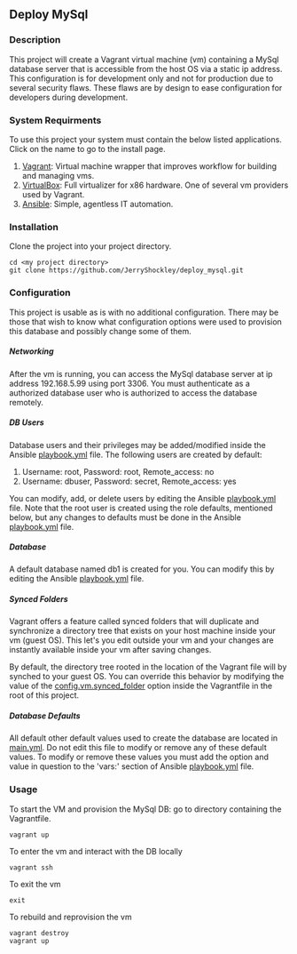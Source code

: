 ## Deploy MySql

### Description
This project will create a Vagrant virtual machine (vm) containing a MySql database server that is
accessible from the host OS via a static ip address. This configuration is for development
only and not for production due to several security flaws. These flaws are by design to ease
configuration for developers during development.

### System Requirments
To use this project your system must contain the below listed applications. Click on the name to
go to the install page.

1. [Vagrant](https://www.vagrantup.com/docs/installation/): Virtual machine wrapper that improves workflow for building and managing vms.
2. [VirtualBox](https://www.virtualbox.org/wiki/Downloads): Full virtualizer for x86 hardware. One of several vm providers used by Vagrant.
3. [Ansible](https://docs.ansible.com/ansible/latest/installation_guide/intro_installation.html):
Simple, agentless IT automation.

### Installation
Clone the project into your project directory.
```
cd <my project directory>
git clone https://github.com/JerryShockley/deploy_mysql.git
```
 ### Configuration
 This project is usable as is with no additional configuration. There may be those that wish to
 know what configuration options were used to provision this database and possibly change some of
 them.

##### Networking
After the vm is running, you can access the MySql database server at ip address 192.168.5.99 using
port 3306. You must authenticate as a authorized database user who is authorized to access the
database remotely.

##### DB Users
 Database users and their privileges may be added/modified inside the Ansible
 [playbook.yml](provisioning/playbook.yml) file. The following users are created by default:

 1. Username: root, Password: root, Remote_access: no
 2. Username: dbuser, Password: secret, Remote_access: yes

You can modify, add, or delete users by editing the Ansible [playbook.yml](provisioning/playbook.yml) file. Note that the root user is created using the role defaults, mentioned below, but any changes to defaults must be done in the Ansible [playbook.yml](provisioning/playbook.yml) file.

##### Database
A default database named db1 is created for you. You can modify this by editing the Ansible [playbook.yml](provisioning/playbook.yml) file. 

##### Synced Folders
Vagrant offers a feature called synced folders that will duplicate and synchronize a directory tree that exists on your host machine inside your vm (guest OS). This let's you edit outside your vm and your changes are instantly available inside your vm after saving changes.

By default, the directory tree rooted in the location of the Vagrant file will by synched to your
guest OS. You can override this behavior by modifying the value of the [config.vm.synced_folder](https://www.vagrantup.com/docs/synced-folders/basic_usage.html) option inside the Vagrantfile in the root of this project.

##### Database Defaults
All default other default values used to create the database are located in
[main.yml](provisioning/roles/geerlingguy.mysql/defaults/main.yml). Do not edit this file to
modify or remove any of these default values. To modify or remove these values you must add the
option and value in question to the 'vars:' section of Ansible [playbook.yml](provisioning/playbook.yml) file. 

### Usage
To start the VM and provision the MySql DB: go to directory containing the Vagrantfile.
```
vagrant up
```
To enter the vm and interact with the DB locally
```
vagrant ssh
```

To exit the vm
```
exit
```

To rebuild and reprovision the vm
```
vagrant destroy
vagrant up
```
